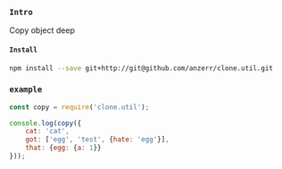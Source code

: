 
### `Intro`
Copy object deep

#### `Install`
``` bash
npm install --save git+http://git@github.com/anzerr/clone.util.git
```

### `example`
``` javascript
const copy = require('clone.util');

console.log(copy({
	cat: 'cat',
	got: ['egg', 'test', {hate: 'egg'}],
	that: {egg: {a: 1}}
}));
```